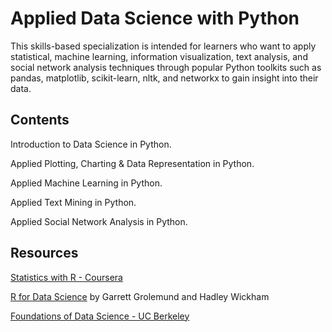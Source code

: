# Applied Data Science with Python

This skills-based specialization is intended for learners who want to apply statistical, machine learning, information visualization, text analysis, and social network analysis techniques through popular Python toolkits such as pandas, matplotlib, scikit-learn, nltk, and networkx to gain insight into their data.

## Contents

Introduction to Data Science in Python.

Applied Plotting, Charting & Data Representation in Python.

Applied Machine Learning in Python.

Applied Text Mining in Python.

Applied Social Network Analysis in Python.

## Resources

[Statistics with R - Coursera](https://www.coursera.org/specializations/statistics)

[R for Data Science](https://r4ds.had.co.nz/) by Garrett Grolemund and Hadley Wickham

[Foundations of Data Science - UC Berkeley](http://data8.org/)

